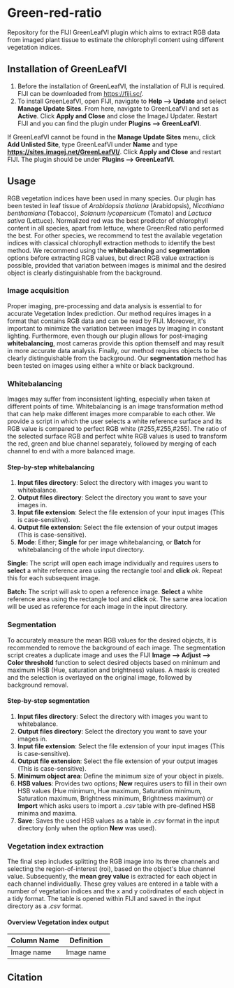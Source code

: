 # Green-red-ratio
Repository for the FIJI GreenLeafVI plugin which aims to extract RGB data from imaged plant tissue to estimate the chlorophyll content using different vegetation indices.

## Installation of GreenLeafVI
1. Before the installation of GreenLeafVI, the installation of FIJI is required. FIJI can be downloaded from https://fiji.sc/.
2. To install GreenLeafVI, open FIJI, navigate to **Help --> Update** and select **Manage Update Sites**. From here, navigate to GreenLeafVI and set as **Active**. Click **Apply and Close** and close the ImageJ Updater. Restart FIJI and you can find the plugin under **Plugins --> GreenLeafVI**.

If GreenLeafVI cannot be found in the **Manage Update Sites** menu, click **Add Unlisted Site**, type GreenLeafVI under **Name** and type **https://sites.imagej.net/GreenLeafVI/**. Click **Apply and Close** and restart FIJI. The plugin should be under **Plugins --> GreenLeafVI**.

## Usage
RGB vegetation indices have been used in many species. Our plugin has been tested in leaf tissue of *Arabidopsis thaliana* (Arabidopsis), *Nicothiana benthamiana* (Tobacco), *Solanum lycopersicum* (Tomato) and *Lactuca sativa* (Lettuce). Normalized red was the best predictor of chlorophyll content in all species, apart from lettuce, where Green:Red ratio performed the best. For other species, we recommend to test the available vegetation indices with classical chlorophyll extraction methods to identify the best method. We recommend using the **whitebalancing** and **segmentation** options before extracting RGB values, but direct RGB value extraction is possible, provided that variation between images is minimal and the desired object is clearly distinguishable from the background.

### Image acquisition
Proper imaging, pre-processing and data analysis is essential to for accurate Vegetation Index prediction. Our method requires images in a format that contains RGB data and can be read by FIJI. Moreover, it's important to minimize the variation between images by imaging in constant lighting. Furthermore, even though our plugin allows for post-imaging **whitebalancing**, most cameras provide this option themself and may result in more accurate data analysis. Finally, our method requires objects to be clearly distinguishable from the background. Our **segmentation** method has been tested on images using either a white or black background.

### Whitebalancing
Images may suffer from inconsistent lighting, especially when taken at different points of time. Whitebalancing is an image transformation method that can help make different images more comparable to each other. We provide a script in which the user selects a white reference surface and its RGB value is compared to perfect RGB white (#255,#255,#255). The ratio of the selected surface RGB and perfect white RGB values is used to transform the red, green and blue channel separately, followed by merging of each channel to end with a more balanced image.

#### Step-by-step whitebalancing
1. **Input files directory**: Select the directory with images you want to whitebalance.
2. **Output files directory**: Select the directory you want to save your images in.
3. **Input file extension**: Select the file extension of your input images (This is case-sensitive).
4. **Output file extension**: Select the file extension of your output images (This is case-sensitive).
5. **Mode**: Either; **Single** for per image whitebalancing, or **Batch** for whitebalancing of the whole input directory.

**Single:** The script will open each image individually and requires users to **select** a white reference area using the rectangle tool and **click** *ok*. Repeat this for each subsequent image.

**Batch:** The script will ask to open a reference image. **Select** a white reference area using the rectangle tool and **click** *ok*. The same area location will be used as reference for each image in the input directory.

### Segmentation
To accurately measure the mean RGB values for the desired objects, it is recommended to remove the background of each image. The segmentation script creates a duplicate image and uses the FIJI **Image --> Adjust --> Color threshold** function to select desired objects based on minimum and maximum HSB (Hue, saturation and brightness) values. A mask is created and the selection is overlayed on the original image, followed by background removal.

#### Step-by-step segmentation
1. **Input files directory**: Select the directory with images you want to whitebalance.
2. **Output files directory**: Select the directory you want to save your images in.
3. **Input file extension**: Select the file extension of your input images (This is case-sensitive).
4. **Output file extension**: Select the file extension of your output images (This is case-sensitive).
5. **Minimum object area**: Define the minimum size of your object in pixels.
6. **HSB values**: Provides two options; **New** requires users to fill in their own HSB values (Hue minimum, Hue maximum, Saturation minimum, Saturation maximum, Brightness minimum, Brightness maximum) *or* **Import** which asks users to import a *.csv* table with pre-defined HSB minima and maxima.
7. **Save**: Saves the used HSB values as a table in *.csv* format in the input directory (only when the option **New** was used).

### Vegetation index extraction
The final step includes splitting the RGB image into its three channels and selecting the region-of-interest (roi), based on the object's blue channel value. Subsequently, the **mean grey value** is extracted for each object in each channel individually. These grey values are entered in a table with a number of vegetation indices and the x and y coördinates of each object in a tidy format. The table is opened within FIJI and saved in the input directory as a *.csv* format.

#### Overview Vegetation index output
|Column Name|Definition|
|-----------|----------|
|Image name |Image name|

## Citation
